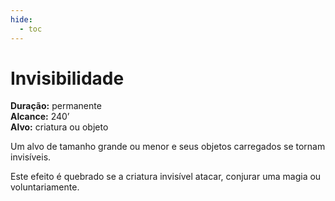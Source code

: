 ```yaml
---
hide:
  - toc
---
```


# Invisibilidade

**Duração:** permanente  
**Alcance:** 240’  
**Alvo:** criatura ou objeto  

Um alvo de tamanho grande ou menor e seus objetos carregados se tornam invisíveis. 

Este efeito é quebrado se a criatura invisível atacar, conjurar uma magia ou voluntariamente.